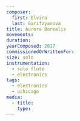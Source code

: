 ```yaml
---
composer:
  first: Elvira
  last: Garifzyanova
title: Aurora Borealis
movements:
duration:
yearComposed: 2017
commissionedOrWrittenFor:
size: solo
instrumentation:
  - solo flute
  - electronics
tags:
  - electronics
  - uchicago
media:
  - title:
    type:
---
```

